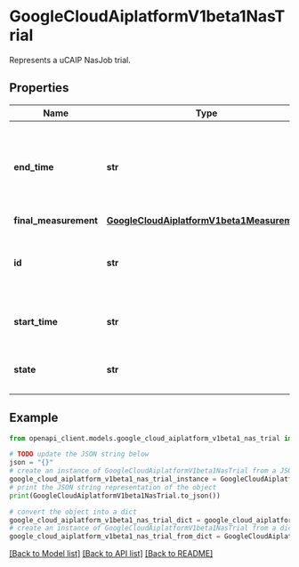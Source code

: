 # GoogleCloudAiplatformV1beta1NasTrial

Represents a uCAIP NasJob trial.

## Properties

Name | Type | Description | Notes
------------ | ------------- | ------------- | -------------
**end_time** | **str** | Output only. Time when the NasTrial&#39;s status changed to &#x60;SUCCEEDED&#x60; or &#x60;INFEASIBLE&#x60;. | [optional] [readonly] 
**final_measurement** | [**GoogleCloudAiplatformV1beta1Measurement**](GoogleCloudAiplatformV1beta1Measurement.md) |  | [optional] 
**id** | **str** | Output only. The identifier of the NasTrial assigned by the service. | [optional] [readonly] 
**start_time** | **str** | Output only. Time when the NasTrial was started. | [optional] [readonly] 
**state** | **str** | Output only. The detailed state of the NasTrial. | [optional] [readonly] 

## Example

```python
from openapi_client.models.google_cloud_aiplatform_v1beta1_nas_trial import GoogleCloudAiplatformV1beta1NasTrial

# TODO update the JSON string below
json = "{}"
# create an instance of GoogleCloudAiplatformV1beta1NasTrial from a JSON string
google_cloud_aiplatform_v1beta1_nas_trial_instance = GoogleCloudAiplatformV1beta1NasTrial.from_json(json)
# print the JSON string representation of the object
print(GoogleCloudAiplatformV1beta1NasTrial.to_json())

# convert the object into a dict
google_cloud_aiplatform_v1beta1_nas_trial_dict = google_cloud_aiplatform_v1beta1_nas_trial_instance.to_dict()
# create an instance of GoogleCloudAiplatformV1beta1NasTrial from a dict
google_cloud_aiplatform_v1beta1_nas_trial_from_dict = GoogleCloudAiplatformV1beta1NasTrial.from_dict(google_cloud_aiplatform_v1beta1_nas_trial_dict)
```
[[Back to Model list]](../README.md#documentation-for-models) [[Back to API list]](../README.md#documentation-for-api-endpoints) [[Back to README]](../README.md)


